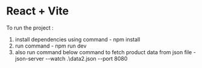 # React + Vite

To run the project :

1) install dependencies using command  -
   npm install
2) run command -
   npm run dev
3) also run command below command to fetch product data from json file -
   json-server --watch .\data2.json --port 8080


